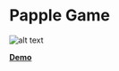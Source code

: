 # Papple Game
![alt text](https://raw.githubusercontent.com/iambas/papple/master/assets/capture.PNG)

**[Demo](https://iambas.github.io/papple/index.html)**
